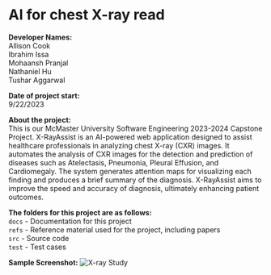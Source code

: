 # AI for chest X-ray read

**Developer Names:**  
Allison Cook  
Ibrahim Issa  
Mohaansh Pranjal  
Nathaniel Hu  
Tushar Aggarwal

**Date of project start:**  
9/22/2023

**About the project:**  
This is our McMaster University Software Engineering 2023-2024 Capstone Project. X-RayAssist is an AI-powered web application designed to assist healthcare professionals in analyzing chest X-ray (CXR) images. It automates the analysis of CXR images for the detection and prediction of diseases such as Atelectasis, Pneumonia, Pleural Effusion, and Cardiomegaly. The system generates attention maps for visualizing each finding and produces a brief summary of the diagnosis. X-RayAssist aims to improve the speed and accuracy of diagnosis, ultimately enhancing patient outcomes.

**The folders for this project are as follows:**  
`docs` - Documentation for this project  
`refs` - Reference material used for the project, including papers  
`src` - Source code  
`test` - Test cases

**Sample Screenshot:**
![X-ray Study](https://github.com/tusharagg1/chest-x-ray-ai/assets/28398500/4dfa8f24-8156-48d7-a89d-a3d5e6682a64)
